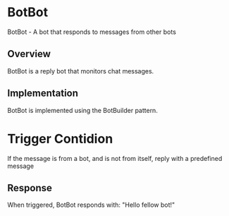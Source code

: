 # BotBot

BotBot - A bot that responds to messages from other bots

## Overview

BotBot is a reply bot that monitors chat messages.

## Implementation

BotBot is implemented using the BotBuilder pattern.

# Trigger Contidion

If the message is from a bot, and is not from itself, reply with a predefined message

## Response

When triggered, BotBot responds with: "Hello fellow bot!"
